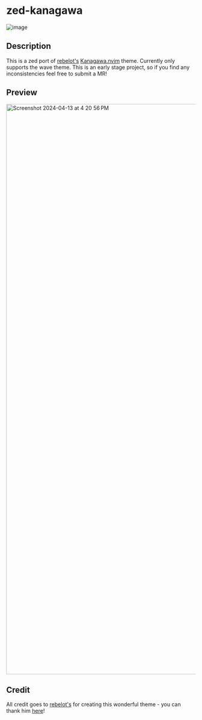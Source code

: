 # zed-kanagawa

![image](https://github.com/ethangilmore/zed-kanagawa/assets/90002503/705282e8-82d7-497b-8b69-4a1db8ec1058)

## Description

This is a zed port of [rebelot's](https://github.com/rebelot) [Kanagawa.nvim](https://github.com/rebelot/kanagawa.nvim) theme. Currently only supports the wave theme. 
This is an early stage project, so if you find any inconsistencies feel free to submit a MR!

## Preview

<img width="1512" alt="Screenshot 2024-04-13 at 4 20 56 PM" src="https://github.com/ethangilmore/zed-kanagawa/assets/90002503/16c69365-332b-4244-ac13-3b52737f8d19">


## Credit

All credit goes to [rebelot's](https://github.com/rebelot) for creating this wonderful theme - you can thank him [here](https://github.com/rebelot/kanagawa.nvim#donate)!
